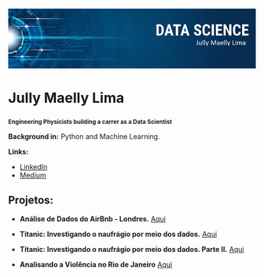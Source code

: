 
<p align="center">
  <img src="banner.png" >
</p>

# Jully Maelly Lima
<sub>**Engineering Physicists building a carrer as a Data Scientist**</sub>


**Background in:** Python and Machine Learning.

**Links:**
* [LinkedIn](https://www.linkedin.com/in/jullymaellylima)
* [Medium](https://www.medium.com/@jullymaelly)


## Projetos:

* **Análise de Dados do AirBnb - Londres.** [Aqui](https://bit.ly/2BEUz68)
* **Titanic: Investigando o naufrágio por meio dos dados.**  [Aqui](https://github.com/jullymaellylima/data_science/blob/master/titanic/Desafio_Kaggle_Titanic_DEA_e_LR.ipynb)
* **Titanic: Investigando o naufrágio por meio dos dados. Parte II.** [Aqui](https://github.com/jullymaellylima/data_science/blob/master/titanicparteII/Desafio_Kaggle_Titanic_parte_II.ipynb)

* **Analisando a Violência no Rio de Janeiro** [Aqui](https://jullymaelly.medium.com/analisando-a-viol%C3%AAncia-no-rio-de-janeiro-1b1bbec8a7bf?p=1b1bbec8a7bf)


<!-- ---



_____________
 <div>
  <a href="https://github.com/jullymaellylima">
  <img height="180em" src="https://github-readme-stats.vercel.app/api?username=jullymaellylima&show_icons=true&theme=radical&include_all_commits=true&count_private=true"/>
  <img height="180em" src="https://github-readme-stats.vercel.app/api/top-langs/?username=jullymaellylima&layout=compact&langs_count=16&theme=radical"/>
<div>
 
 ___________
<!-- ## 📘🤓 I’m currently learning ... and working 🛠️ with 
&nbsp;
 - ![VSCode](https://img.shields.io/badge/Visual_Studio_Code-0078D4?style=for-the-badge&logo=visual%20studio%20code&logoColor=white)
 - ![JavaScript](https://img.shields.io/badge/JavaScript-F7DF1E?style=for-the-badge&logo=javascript&logoColor=black) ![TypeScript](	https://img.shields.io/badge/TypeScript-007ACC?style=for-the-badge&logo=typescript&logoColor=white)
 - ![HTML5](https://img.shields.io/badge/HTML5-E34F26?style=for-the-badge&logo=html5&logoColor=white) ![CSS3](https://img.shields.io/badge/CSS3-1572B6?style=for-the-badge&logo=css3&logoColor=white)
 - ![React](https://img.shields.io/badge/React-20232A?style=for-the-badge&logo=react&logoColor=61DAFB) ![React Native](https://img.shields.io/badge/React_Native-20232A?style=for-the-badge&logo=react&logoColor=61DAFB)
 - ![NodeJS](https://img.shields.io/badge/Node.js-43853D?style=for-the-badge&logo=node-dot-js&logoColor=white) ![Express](https://img.shields.io/badge/Express.js-000000?style=for-the-badge&logo=express&logoColor=white)
   -->

 <!-- <h1>Snake contributions animation 🤩</h1> 
 
  ![Snake animation](https://github.com/jullymaellylima/jullymaellylima/blob/output/github-contribution-grid-snake.svg)
</div>
 -->
